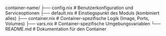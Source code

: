 container-name/
├── config.nix         # Benutzerkonfiguration und Serviceoptionen
├── default.nix        # Einstiegspunkt des Moduls (kombiniert alles)
├── container.nix      # Container-spezifische Logik (Image, Ports, Volumes)
├── vars.nix           # Container-spezifische Umgebungsvariablen
└── README.md          # Dokumentation für den Container
